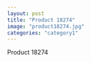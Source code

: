 ```yaml
---
layout: post
title: "Product 18274"
image: "product18274.jpg"
categories: "category1"
---
```

Product 18274
